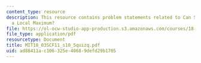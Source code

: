 ```yaml
---
content_type: resource
description: This resource contains problem statements related to Can Solutions have
  a Local Maximum?
file: https://ol-ocw-studio-app-production.s3.amazonaws.com/courses/18-03sc-differential-equations-fall-2011/ad88411ac106325e40689defd29b1705_MIT18_03SCF11_s10_5quizq.pdf
file_type: application/pdf
resourcetype: Document
title: MIT18_03SCF11_s10_5quizq.pdf
uid: ad88411a-c106-325e-4068-9defd29b1705
---
```

